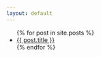```yaml
---
layout: default
---
```

<ul>
    {% for post in site.posts %}
        <li>
          <a href="{{ post.url }}">{{ post.title }}</a>
        </li>
    {% endfor %}
</ul>